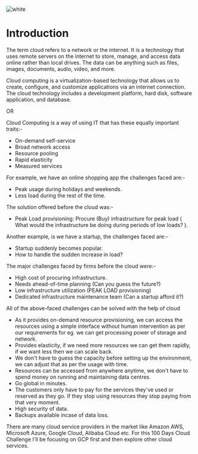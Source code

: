 ![white](https://github.com/aasthaa-007/100DaysofCloud/assets/70707726/f8a2e61d-5b28-40b3-ab90-ecd1c5587868)
# Introduction
The term cloud refers to a network or the internet. It is a technology that uses remote servers on the internet to store, manage, and access data online rather than local drives. The data can be anything such as files, images, documents, audio, video, and more.


Cloud computing is a virtualization-based technology that allows us to create, configure, and customize applications via an internet connection. The cloud technology includes a development platform, hard disk, software application, and database.

OR

Cloud Computing is a way of using IT that has these equally important traits:-
* On-demand self-service
* Broad network access
* Resource pooling
* Rapid elasticity
* Measured services

For example, we have an online shopping app the challenges faced are:- 
* Peak usage during holidays and weekends.
* Less load during the rest of the time.

The solution offered before the cloud was:-
* Peak Load provisioning: Procure (Buy) infrastructure for peak load ( What would the infrastructure be doing during periods of low loads? ).

Another example, is we have a startup, the challenges faced are:-
* Startup suddenly becomes popular.
* How to handle the sudden increase in load?

The major challenges faced by firms before the cloud were:-
* High cost of procuring infrastructure.
* Needs ahead-of-time planning (Can you guess the future?)
* Low infrastructure utilization (PEAK LOAD provisioning)
* Dedicated infrastructure maintenance team (Can a startup afford it?)

  
All of the above-faced challenges can be solved with the help of cloud
* As it provides on-demand resource provisioning, we can access the resources using a simple interface without human intervention as per our requirements for eg. we can get processing power of storage and network.
* Provides elasticity, if we need more resources we can get them rapidly, if we want less then we can scale back.
* We don't have to guess the capacity before setting up the environment, we can adjust that as per the usage with time.
* Resources can be accessed from anywhere anytime, we don't have to spend money on running and maintaining data centres.
*  Go global in minutes.
*  The customers only have to pay for the services they've used or reserved as they go. If they stop using resources they stop paying from that very moment.
*  High security of data.
*  Backups available incase of data loss.

There are many cloud service providers in the market like Amazon AWS, Microsoft Azure, Google Cloud, Alibaba Cloud etc. For this 100 Days Cloud Challenge I'll be focusing on GCP first and then explore other cloud services. 










